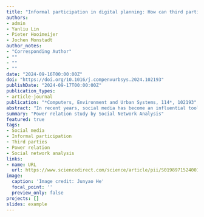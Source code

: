 ```yaml
---
title: "Informal participation in digital planning: How can third parties use social media to shift power relations in planning?"
authors:
- admin
- Yanliu Lin
- Pieter Hooimeijer
- Jochen Monstadt
author_notes:
- "Corresponding Author"
- ""
- ""
- ""
date: "2024-09-16T00:00:00Z"
doi: "https://doi.org/10.1016/j.compenvurbsys.2024.102193"
publishDate: "2024-09-17T00:00:00Z"
publication_types: 
- article-journal
publication: "*Computers, Environment and Urban Systems, 114*, 102193"
abstract: "In recent years, social media has become an influential tool for engaging various participants and facilitating inclusivity in digital planning. While many studies highlight local governments' use of social media for formal participation, limited research assesses its impact on power dynamics in informal participation. This study aims to fill the gap by identifying key features of social media that facilitate informal participation and applying Castells' four forms of network power to understand power dynamics among civil society, journalism, citizens, and governments in planning processes. It also develops a novel mixed-methods approach that combines social media scraping, social network analysis (SNA), semi-structured interviews, and field observation. This approach is applied to investigate the Enning Road regeneration project in Guangzhou as a case study. Analyzing data from China's Weibo, the study reveals network disputes across three dimensions: graph, community, and network statistics. Hyperlink-Induced Topic Search (HITS) and community detection results suggest that civil society and journalism have substantial networked power as they strategically utilize social media to promote collaboration, mobilize citizens, and foster communities. They also excise network-making power by switching online and offline networks, thereby transmitting online debate to a wide range of audiences and compelling local governments to shift planning priorities from demolitions to preservation."
summary: "Power relation study by Social Network Analysis"
featured: true
tags:
- Social media
- Informal participation
- Third parties
- Power relation
- Social network analysis
links:
- name: URL
  url: https://www.sciencedirect.com/science/article/pii/S0198971524001224
image:
  caption: 'Image credit: Junyao He'
  focal_point: ''
  preview_only: false
projects: []
slides: example
---
```

